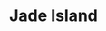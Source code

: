 ---
layout: place
title: "Jade Island"
permalink: /pennsylvania/warrington/jade-island.html
stateAbbr: PA
stateName: Pennsylvania
cityName: Warrington
seo:
  name: "Jade Island"
  type: Restaurant
  links: https://www.jadeislandwarrington.com/
description: "Looking for sushi in Warrington, Pennsylvania? Check out Jade Island for a delightful Japanese dining experience. Enjoy a variety of sushi and other dishes i..."
place_id: ChIJodmIMr-oxokRu6OD_Yx3g00
photos:
  - name: >-
      places/ChIJodmIMr-oxokRu6OD_Yx3g00/photos/AeeoHcKPvESeY9ZbhUbv_hR8qRHkyC0rhy59xrhznrFZV4i3pNCb_6wVrhBYxAr09dv0NS5cicdMCgYzi0Hg3DTfKS5VK2w_lOsED4Zg_lfkzrLT9loeyf-EdGLe_LAHdaQRpYpxi8j2Y1TmBf1QG-HJcqZBEWWxlD9bmik0YOrpVRBschf5VgSMEUby_NQBY0KhSUjsk6iqbAMKesAfOcX6ogHMRTmDv1AA_Sq7gWzBdgVGNBkwAxfhmTzkxdzFny9A0Tl_gU_7uCt4bWwE9zgyHA_U-U2FxrCQvXbnaR6ZZdbpqGyIwPtVpm3dEvKtR2YgqllB5CZsgrMOfz3JK7qJC9QGwdNPtsQpj1Wh7QTQS7tXuMLK9IydM5QjBTY0g8es5IPmfsh1EiRrVlsnRE2I9M_9ds_9K67MHFxfTLH66KY
    widthPx: 3600
    heightPx: 4800
    authorAttributions:
      - displayName: Angela Chen
        uri: https://maps.google.com/maps/contrib/108312548541406587171
        photoUri: >-
          https://lh3.googleusercontent.com/a/ACg8ocIpGa4SvGvbB-QLtMfLSNTbPUk8yos2mAzhpGQBkO1ifsYIcw=s100-p-k-no-mo
    flagContentUri: >-
      https://www.google.com/local/imagery/report/?cb_client=maps_api_places.places_api&image_key=!1e10!2sCIHM0ogKEICAgICXw9r6Rg&hl=en-US
    googleMapsUri: >-
      https://www.google.com/maps/place//data=!3m4!1e2!3m2!1sCIHM0ogKEICAgICXw9r6Rg!2e10!4m2!3m1!1s0x89c6a8bf3288d9a1:0x4d83778cfd83a3bb
  - name: >-
      places/ChIJodmIMr-oxokRu6OD_Yx3g00/photos/AeeoHcIrXP2W5khXkr-_s9XfCxvZHhUheKKHyVckoTHdAU_gKs2c94mpDnfhlnfN_yZYvPJIlexUUZ3QCpo6nreD3wDZGpR7a6BXsFXeblj7eKhl0Hmu56f9Cdbr6XFnCglLtxMnMkYamXYQEOq2IohfuhpjJwWFBBZhC8ewsHAaUmJggOtHeJiG0R09OGE3zofFiEUowXuK2MvKeTBLd7mzMx1U3xDfPSgfwb9QIx98yderLupT6W1H7R_Zaqs-30HoV5AiK5qWHR1nJAMQJYAAV1_HC5hCPrWMip234S-Kdr00bNYnRwuE_bqBrr-crZt91zZYs8lg5WhjCB0h4mnl1uRAz7_MB3vl2sops97gLkyL_Iveq-sSeyXfmAGjWysCk9IhJdI88KaJArEK0VL9gUMYDVvQLrZCSVSn99Vqpok59Q
    widthPx: 3024
    heightPx: 4032
    authorAttributions:
      - displayName: G Fab
        uri: https://maps.google.com/maps/contrib/106499242460635625865
        photoUri: >-
          https://lh3.googleusercontent.com/a-/ALV-UjU8unuHYOa02kpVAOFhSUaMdXJUqFlthfAt3Mx7p6iZnnYe9szr=s100-p-k-no-mo
    flagContentUri: >-
      https://www.google.com/local/imagery/report/?cb_client=maps_api_places.places_api&image_key=!1e10!2sCIHM0ogKEICAgIDWurGkFA&hl=en-US
    googleMapsUri: >-
      https://www.google.com/maps/place//data=!3m4!1e2!3m2!1sCIHM0ogKEICAgIDWurGkFA!2e10!4m2!3m1!1s0x89c6a8bf3288d9a1:0x4d83778cfd83a3bb
  - name: >-
      places/ChIJodmIMr-oxokRu6OD_Yx3g00/photos/AeeoHcK5eH_3C7Fy0vQQU0vAwt2qdEPRCk3UxZkJ2kjTlJRTYAhGP5AYjnRd5g87Iip6pKZ-LyYwAGH5-zFu9QnAS25oOTztVcbsroV7HB1zQx56XHj3VtLm-l0mCgsap2VQmQOmFHpKWuL_btcYH-1I1hYIfm756nCCweGm00ksmmisWUYz1ZsQ7cnHwfpiXQT-tmH0IflVHNMCXc2phI4skMq0_ckBHwIqnFY3gyAaKopOY2WWuWokQXROQngz6eCfh3XYgAmc8OkRfdAFKly6uuz0TSPSklWS6GoVGGaFdNzYbSI6koZjCIr20rreS12bV7BSK1oSumTxGr6ldwMMLv5nm4uEW_UYqidxbYGscq1ogWlRRTxWrsikjleKfoXJeKIoBjFGDCxfDBReAGj5YvnHy0FYxkgZSIiX3Wg8iDdUgg
    widthPx: 3024
    heightPx: 4032
    authorAttributions:
      - displayName: Alex Khvatov
        uri: https://maps.google.com/maps/contrib/116137095715032004443
        photoUri: >-
          https://lh3.googleusercontent.com/a-/ALV-UjUS59Qe26sIuuT03neCicm63LqE3K-sv3FNYex1qct5HqMzgITbZA=s100-p-k-no-mo
    flagContentUri: >-
      https://www.google.com/local/imagery/report/?cb_client=maps_api_places.places_api&image_key=!1e10!2sCIHM0ogKEICAgIDspPb5PQ&hl=en-US
    googleMapsUri: >-
      https://www.google.com/maps/place//data=!3m4!1e2!3m2!1sCIHM0ogKEICAgIDspPb5PQ!2e10!4m2!3m1!1s0x89c6a8bf3288d9a1:0x4d83778cfd83a3bb
  - name: >-
      places/ChIJodmIMr-oxokRu6OD_Yx3g00/photos/AeeoHcJpEgafvvDSQ_dMuWsBGH6_46JtmZsijR67Pqn1MxPy9-OfjiOAZoxtXvb8TkCjNtV8q09CirPboCqBTcUcfXa7HilJBVW7YxLZg3ho2cjeynGI2zWSVbiBTeGqbfIOzswiymcoWXB-3vr5oTz_KyiFn4TheYql3jDYDJoQ_xOsN4bweADcx3FAMqN48Ax1c617PsnrX0XymbnU2TYUIq9iCns9Dz6zNkBtGel7okkcm9lnfaEcThh_8suG21WJI1lXZMtfjbZOwRQtQLOaf817dJETgnHtiEcax7aXDmZOGd5PByMYi2s1BJJ3zyxyI2R8LR7B1UVNoMy-mO8K9BLwXxXzM6C3cCEP_JWVdduNo31L8-WfKAXkiyXDqKMzpr3ZL-ASMj7siGGPFpJq2skS04iqBtF3WG2TNj-MAw282Q
    widthPx: 2268
    heightPx: 4032
    authorAttributions:
      - displayName: Mimi Devier
        uri: https://maps.google.com/maps/contrib/110633931557683998370
        photoUri: >-
          https://lh3.googleusercontent.com/a-/ALV-UjVS26_y79wEaqIvQy2khlVzor2jyZub_PnJFRc7PmQxI4IgcDe6=s100-p-k-no-mo
    flagContentUri: >-
      https://www.google.com/local/imagery/report/?cb_client=maps_api_places.places_api&image_key=!1e10!2sCIHM0ogKEICAgID5xte2Uw&hl=en-US
    googleMapsUri: >-
      https://www.google.com/maps/place//data=!3m4!1e2!3m2!1sCIHM0ogKEICAgID5xte2Uw!2e10!4m2!3m1!1s0x89c6a8bf3288d9a1:0x4d83778cfd83a3bb
  - name: >-
      places/ChIJodmIMr-oxokRu6OD_Yx3g00/photos/AeeoHcJ70Xrm0ZhqP9MTwY3fKoKFg9WaG8dGOA3BAPJzmYlH4KVkduWuPgjVgKILurph6CcBNR-VHWotuoE8LYGphc3gywjFdmwforAodeXOXT75LGiF0QTN52dNRR6IQuOonjv7fX7sTelKXo52wiUg16kdIotSP7179NqeG-du-GEdozT8HicAhJMxaTpEqFtVmMCljN09Q2zI1XXcyIOLG1bLWQ8sZI15Pino2e692APX0n-gzsZSSVi7wd2mY3bwJuzkAGSAzVUhMp-SGFHEB62DAfNmp2-0guECAVNYwt09-Xmqp2155yv8f5gXjw3IJTU_gIZ4EkHGJuFoJYl2bSswNE9P8uWwslW2m2kWqtLpgI4wkKwjCSUHQkST_Nr74qsTpES4im_v8X2f5RKdDHy0HvLXHxhiNvTjIou-UAY
    widthPx: 1920
    heightPx: 1080
    authorAttributions:
      - displayName: Gerardo Garza
        uri: https://maps.google.com/maps/contrib/108594840476403555063
        photoUri: >-
          https://lh3.googleusercontent.com/a/ACg8ocKCtVu7baDNYKDYMaPT5y5lHO-q3mlTS7DSynVCX9luzpmEoQ=s100-p-k-no-mo
    flagContentUri: >-
      https://www.google.com/local/imagery/report/?cb_client=maps_api_places.places_api&image_key=!1e10!2sCIHM0ogKEICAgICk1YL_dQ&hl=en-US
    googleMapsUri: >-
      https://www.google.com/maps/place//data=!3m4!1e2!3m2!1sCIHM0ogKEICAgICk1YL_dQ!2e10!4m2!3m1!1s0x89c6a8bf3288d9a1:0x4d83778cfd83a3bb
  - name: >-
      places/ChIJodmIMr-oxokRu6OD_Yx3g00/photos/AeeoHcLfuqVI7rwbaZVCSVWZy7P5c_kBf-lyucE6yoiPcueTlCTKzA2tzHeEX5Czk06UCV3iVpPEC5PWzRs4m6mifBrTukP0zemXdVP2AojKvg00T-JTOUxFZCZjAGHdADlT6BFAmM_Lkm3003WZKg2YXCXtoXuLpBj8AilNW9H_CJf8S4JimyxPDtpU7jbdOxtBrMXS4fEoY1mwgsYPR0QYKqFKdFlqw9vdt6lLZZ7KycYHiOVcwrlxGDLT997-GW4lBvcwDrYv38_pHg6Ord3EkfMtJj49AvNctXl5xEtVntCjXGuBoAjUvmK4wCTwvhKROfs_CqzYRP8hV8wNnhoPrtZlz_hTWls0M0qgiuCoLA8qpEA5o1WDkzQ47OXQl42Mj-R4bKXoOYRbbqYXDCU023T9vP4IoAWSxHMXWIJF_2iDmc4g
    widthPx: 3072
    heightPx: 4080
    authorAttributions:
      - displayName: Casey South
        uri: https://maps.google.com/maps/contrib/101367624592625778749
        photoUri: >-
          https://lh3.googleusercontent.com/a-/ALV-UjVDTXh4rQIOteJDck2KiRF1wGKlbNC73dBFGiAF1tOESqe_2M0dYQ=s100-p-k-no-mo
    flagContentUri: >-
      https://www.google.com/local/imagery/report/?cb_client=maps_api_places.places_api&image_key=!1e10!2sCIHM0ogKEICAgMDIrKfI1gE&hl=en-US
    googleMapsUri: >-
      https://www.google.com/maps/place//data=!3m4!1e2!3m2!1sCIHM0ogKEICAgMDIrKfI1gE!2e10!4m2!3m1!1s0x89c6a8bf3288d9a1:0x4d83778cfd83a3bb
  - name: >-
      places/ChIJodmIMr-oxokRu6OD_Yx3g00/photos/AeeoHcIif9rhlr_6OkNV_-adp8P6UcVLGDb1QhFhv1Nl60UY03SXGmnjtu_8aSFabg8LKCRSgWTij0Ybu63KKtshm8lLPY3ey2uaNNfh5IGa44sQqPme8ERU_qK0H7S1cK6XYBCHy_kIhmIemmjuet1i7vRrunzX4yAdHS8yejih2JNoLhm_VgFXdbWa4giqfqd9xpY4r7GDm8OppLXj6krV1UyHUXiQL7lwvGXOKp2_dh2Pl5kYSgS9FJgy-egSlBLegAWD27Z5n9S18gdYmQuJd7ygrUnKP8EOfcQHevU8bGZBxWaUUYqZ66iO7Ky9o5V1mJ3l8lRXF1iJc3kJV-kO_9wAZEpT3YVVq4p59dexPnv94lCJ-P6l1daAUE31dXbNUrbTaIl4qhaZsiXjE28upVd8uS6Nc7crvE4u6eEpdgaq3Q
    widthPx: 3024
    heightPx: 4032
    authorAttributions:
      - displayName: Alex Khvatov
        uri: https://maps.google.com/maps/contrib/116137095715032004443
        photoUri: >-
          https://lh3.googleusercontent.com/a-/ALV-UjUS59Qe26sIuuT03neCicm63LqE3K-sv3FNYex1qct5HqMzgITbZA=s100-p-k-no-mo
    flagContentUri: >-
      https://www.google.com/local/imagery/report/?cb_client=maps_api_places.places_api&image_key=!1e10!2sCIHM0ogKEICAgIDspPbpXA&hl=en-US
    googleMapsUri: >-
      https://www.google.com/maps/place//data=!3m4!1e2!3m2!1sCIHM0ogKEICAgIDspPbpXA!2e10!4m2!3m1!1s0x89c6a8bf3288d9a1:0x4d83778cfd83a3bb
  - name: >-
      places/ChIJodmIMr-oxokRu6OD_Yx3g00/photos/AeeoHcI5gNvjeNuxG73WKug8BbD2_waw6_7tjEm0BXcZNti5Pa39e9jjLvIns62Aw5rb_9qcC7HaZYK_6uXW_UJ_dGshsNWMGmx5XSfIvTfH8O7iw3S4BHZKNQqxfZOl7jtHYvLPBlQutXpARBq8KRSOWAiwInmdCffGiScQsnie6BR8mPf9BgFLtF23LPtCuq4rDsUB2EJa5ZKYlknqQuhbFGYFZfomAbYcM8TOYFcM4z8ua9tl0-2YIXo4EIZnb_orQt7oazltu3uv_Fc6LLYsD_gLTKjMSJ-B7lUMomKDL91WvRsiW2iqkr7UKQLApL5KkmkI8qVhDozEo_Vtaz1WTqjgP-E11SCpNPBEtFMBWW2jQLrAcBCSrywbEooAdXTlg-9J64WUYL_niaZweKJ1qfpVm5PpJmpdWIw9SVAgATo
    widthPx: 4032
    heightPx: 3024
    authorAttributions:
      - displayName: John R Andres Sr
        uri: https://maps.google.com/maps/contrib/102918683651713479705
        photoUri: >-
          https://lh3.googleusercontent.com/a-/ALV-UjXxUvWrmJXseFEmsls6adI8ujPJRT0k5Z3McYSxRDVX_1hIkBfNtA=s100-p-k-no-mo
    flagContentUri: >-
      https://www.google.com/local/imagery/report/?cb_client=maps_api_places.places_api&image_key=!1e10!2sCIHM0ogKEICAgICEic6pdw&hl=en-US
    googleMapsUri: >-
      https://www.google.com/maps/place//data=!3m4!1e2!3m2!1sCIHM0ogKEICAgICEic6pdw!2e10!4m2!3m1!1s0x89c6a8bf3288d9a1:0x4d83778cfd83a3bb
  - name: >-
      places/ChIJodmIMr-oxokRu6OD_Yx3g00/photos/AeeoHcLCDcznmZaQu4g8spIQAfSjuKi3UVm8SpkIGoQ-ny2gjYsDOSNS6Tuse-GiahtyGYStdUpH04v10N-5QIuoBTezE0rMDrx0zKRtLY1iRq8DJozAb9X0-wi-OGWcXCgp3Hs0WLH6YbbPYs18RNcklRSZI7DlLM_I23RTwQ_kB7n4xJKoF3oAJJI5M6t4yXtjHYUQsK86wp77lgjOkFoZ0ZrCm7qCjEbwzVXIZ8vzZ03ChArhPFMtoAMrh3oG1ukThWevGHXMH4CC23kRChWtAR0VvhWMip-dzA2vH0nMKInwxAy5DdDQy9Vjm0Ei6EDJdOHgbn1uovF9voZb8xhPfsk3fI9iPBuJzUSVP8G64C_X5YT7q8SBLWecghzmfGBRB5oO7SSADc1usqM5SI260JHBX9Dak68BXrRa2XnMxy681Nk
    widthPx: 3024
    heightPx: 4032
    authorAttributions:
      - displayName: Alex Khvatov
        uri: https://maps.google.com/maps/contrib/116137095715032004443
        photoUri: >-
          https://lh3.googleusercontent.com/a-/ALV-UjUS59Qe26sIuuT03neCicm63LqE3K-sv3FNYex1qct5HqMzgITbZA=s100-p-k-no-mo
    flagContentUri: >-
      https://www.google.com/local/imagery/report/?cb_client=maps_api_places.places_api&image_key=!1e10!2sCIHM0ogKEICAgIDspPapvwE&hl=en-US
    googleMapsUri: >-
      https://www.google.com/maps/place//data=!3m4!1e2!3m2!1sCIHM0ogKEICAgIDspPapvwE!2e10!4m2!3m1!1s0x89c6a8bf3288d9a1:0x4d83778cfd83a3bb
  - name: >-
      places/ChIJodmIMr-oxokRu6OD_Yx3g00/photos/AeeoHcKCC5J5-V3y73p4C7jNrPNrr5c_YwK34vr4wFCeKfr82E8pVu2dCRPkhXDOdKNrhNhSAJhhZuvy-J6aNbOOS7UWVSLtDUGwt-nFTZO8rMy-TgsfXfa32nio33YB_CVrQ1fIiL9vIHbk-aTFuMWuD8Qno22V6YzK9EISLcWnGkjYO4ywVERS2oM-TLQyL4cooPV3z6_vHOb2-qz0IgdqSL0xRYN_xcRK6l8gl_yKCl1v91ypLZquSLbf5U_2lVwvO77g7nzo8azhhj2MMRHiri9v3NFsv-SPqwMFhtEfeqvarH1Rf3baNZsblK9baxHb1RDBZfOZaDG4bVEqhilv49Jr0PAakzXnl57Bek0OdeSBgio5-o_2s8uI9dvH7CTaplRrP2GsZcy98BHj0_YeXa3u7zHALqSNN-Z-edoyoKE
    widthPx: 3024
    heightPx: 4032
    authorAttributions:
      - displayName: Alex Khvatov
        uri: https://maps.google.com/maps/contrib/116137095715032004443
        photoUri: >-
          https://lh3.googleusercontent.com/a-/ALV-UjUS59Qe26sIuuT03neCicm63LqE3K-sv3FNYex1qct5HqMzgITbZA=s100-p-k-no-mo
    flagContentUri: >-
      https://www.google.com/local/imagery/report/?cb_client=maps_api_places.places_api&image_key=!1e10!2sCIHM0ogKEICAgIDspPaZLA&hl=en-US
    googleMapsUri: >-
      https://www.google.com/maps/place//data=!3m4!1e2!3m2!1sCIHM0ogKEICAgIDspPaZLA!2e10!4m2!3m1!1s0x89c6a8bf3288d9a1:0x4d83778cfd83a3bb
address: 1380 Easton Rd, Warrington, PA 18976, USA
street: 1380 Easton Rd
city: Warrington
state: PA
zip: '18976'
country: USA
neighborhood: null
latitude: '40.250980'
longitude: '-75.134355'
accessibility_options:
  wheelchairAccessibleParking: true
  wheelchairAccessibleEntrance: true
  wheelchairAccessibleRestroom: true
  wheelchairAccessibleSeating: true
business_status: OPERATIONAL
name: Jade Island
google_maps_links:
  directionsUri: >-
    https://www.google.com/maps/dir//''/data=!4m7!4m6!1m1!4e2!1m2!1m1!1s0x89c6a8bf3288d9a1:0x4d83778cfd83a3bb!3e0
  placeUri: https://maps.google.com/?cid=5585439410301936571
  writeAReviewUri: >-
    https://www.google.com/maps/place//data=!4m3!3m2!1s0x89c6a8bf3288d9a1:0x4d83778cfd83a3bb!12e1
  reviewsUri: >-
    https://www.google.com/maps/place//data=!4m4!3m3!1s0x89c6a8bf3288d9a1:0x4d83778cfd83a3bb!9m1!1b1
  photosUri: >-
    https://www.google.com/maps/place//data=!4m3!3m2!1s0x89c6a8bf3288d9a1:0x4d83778cfd83a3bb!10e5
primary_type: Chinese Restaurant
opening_hours:
  regular: null
  current: null
secondary_opening_hours:
  regular:
    weekdayDescriptions: null
    type: null
  current:
    weekdayDescriptions: null
    type: null
phone: (215) 918-2000
price_level: PRICE_LEVEL_MODERATE
price_range: $10 &ndash; $20
rating: '4.0'
rating_count: 146
website: https://www.jadeislandwarrington.com/
reviews: null
parking_options: null
payment_options: null
allow_dogs: null
curbside_pickup: null
delivery: null
dine_in: null
good_for_children: null
good_for_groups: null
good_for_sports: null
live_music: null
menu_for_children: null
outdoor_seating: null
reservable: null
restroom: null
serves_beer: null
serves_breakfast: null
serves_brunch: null
serves_cocktails: null
serves_coffee: null
serves_dinner: null
serves_dessert: null
serves_lunch: null
serves_vegetarian_food: null
serves_wine: null
takeout: null
summary: null

---